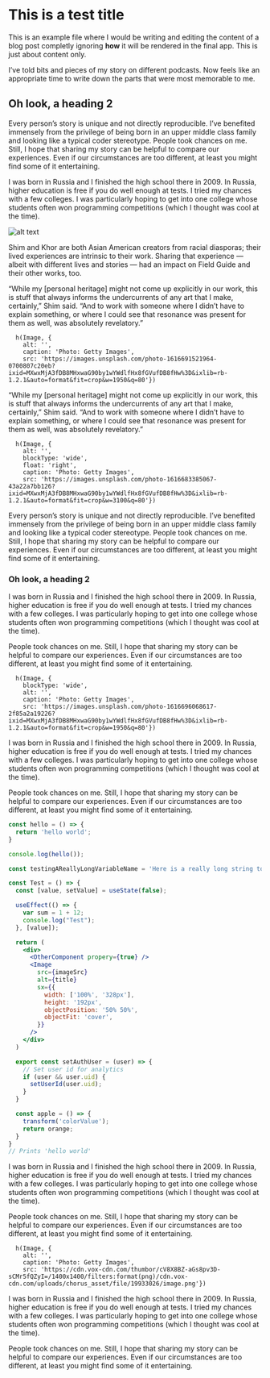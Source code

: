 # This is a test title

This is an example file where I would be writing and editing the content of a blog post completly ignoring **how** it will be rendered in the final app. This is just about content only.

I’ve told bits and pieces of my story on different podcasts. Now feels like an appropriate time to write down the parts that were most memorable to me.

## Oh look, a heading 2

Every person’s story is unique and not directly reproducible. I’ve benefited immensely from the privilege of being born in an upper middle class family and looking like a typical coder stereotype. People took chances on me. Still, I hope that sharing my story can be helpful to compare our experiences. Even if our circumstances are too different, at least you might find some of it entertaining.

I was born in Russia and I finished the high school there in 2009. In Russia, higher education is free if you do well enough at tests. I tried my chances with a few colleges. I was particularly hoping to get into one college whose students often won programming competitions (which I thought was cool at the time).

![alt text](https://images.unsplash.com/photo-1616707439961-8ac6befbb678?ixid=MXwxMjA3fDB8MHxwaG90by1wYWdlfHx8fGVufDB8fHw%3D&ixlib=rb-1.2.1&auto=format&fit=crop&w=3150&q=80 "Logo Title Text 1")

Shim and Khor are both Asian American creators from racial diasporas; their lived experiences are intrinsic to their work. Sharing that experience — albeit with different lives and stories — had an impact on Field Guide and their other works, too.

“While my [personal heritage] might not come up explicitly in our work, this is stuff that always informs the undercurrents of any art that I make, certainly,” Shim said. “And to work with someone where I didn’t have to explain something, or where I could see that resonance was present for them as well, was absolutely revelatory.”

```marksy
  h(Image, { 
    alt: '', 
    caption: 'Photo: Getty Images',
    src: 'https://images.unsplash.com/photo-1616691521964-0700807c20eb?ixid=MXwxMjA3fDB8MHxwaG90by1wYWdlfHx8fGVufDB8fHw%3D&ixlib=rb-1.2.1&auto=format&fit=crop&w=1950&q=80'})
```

“While my [personal heritage] might not come up explicitly in our work, this is stuff that always informs the undercurrents of any art that I make, certainly,” Shim said. “And to work with someone where I didn’t have to explain something, or where I could see that resonance was present for them as well, was absolutely revelatory.”

```marksy
  h(Image, { 
    alt: '', 
    blockType: 'wide',
    float: 'right',
    caption: 'Photo: Getty Images',
    src: 'https://images.unsplash.com/photo-1616683385067-43a22a7bb126?ixid=MXwxMjA3fDB8MHxwaG90by1wYWdlfHx8fGVufDB8fHw%3D&ixlib=rb-1.2.1&auto=format&fit=crop&w=3100&q=80'})
```

Every person’s story is unique and not directly reproducible. I’ve benefited immensely from the privilege of being born in an upper middle class family and looking like a typical coder stereotype. People took chances on me. Still, I hope that sharing my story can be helpful to compare our experiences. Even if our circumstances are too different, at least you might find some of it entertaining.

### Oh look, a heading 2

I was born in Russia and I finished the high school there in 2009. In Russia, higher education is free if you do well enough at tests. I tried my chances with a few colleges. I was particularly hoping to get into one college whose students often won programming competitions (which I thought was cool at the time).

People took chances on me. Still, I hope that sharing my story can be helpful to compare our experiences. Even if our circumstances are too different, at least you might find some of it entertaining.

```marksy
  h(Image, { 
    blockType: 'wide', 
    alt: '', 
    caption: 'Photo: Getty Images',
    src: 'https://images.unsplash.com/photo-1616696068617-2f85a2a19226?ixid=MXwxMjA3fDB8MHxwaG90by1wYWdlfHx8fGVufDB8fHw%3D&ixlib=rb-1.2.1&auto=format&fit=crop&w=1950&q=80'})
```
I was born in Russia and I finished the high school there in 2009. In Russia, higher education is free if you do well enough at tests. I tried my chances with a few colleges. I was particularly hoping to get into one college whose students often won programming competitions (which I thought was cool at the time).

People took chances on me. Still, I hope that sharing my story can be helpful to compare our experiences. Even if our circumstances are too different, at least you might find some of it entertaining.

```jsx
const hello = () => {
  return 'hello world';
}

console.log(hello());

const testingAReallyLongVariableName = 'Here is a really long string to go with it';

const Test = () => {
  const [value, setValue] = useState(false);

  useEffect(() => {
    var sum = 1 + 12;
    console.log("Test");
  }, [value]);

  return (
    <div>
      <OtherComponent propery={true} />
      <Image
        src={imageSrc}
        alt={title}
        sx={{
          width: ['100%', '328px'],
          height: '192px',
          objectPosition: '50% 50%',
          objectFit: 'cover',
        }}
      />
    </div>
  )

  export const setAuthUser = (user) => {
    // Set user id for analytics
    if (user && user.uid) {
      setUserId(user.uid);
    }
  }

  const apple = () => {
    transform('colorValue');
    return orange;
  }
}
// Prints 'hello world'
```
I was born in Russia and I finished the high school there in 2009. In Russia, higher education is free if you do well enough at tests. I tried my chances with a few colleges. I was particularly hoping to get into one college whose students often won programming competitions (which I thought was cool at the time).

People took chances on me. Still, I hope that sharing my story can be helpful to compare our experiences. Even if our circumstances are too different, at least you might find some of it entertaining.

```marksy
  h(Image, { 
    alt: '', 
    caption: 'Photo: Getty Images',
    src: 'https://cdn.vox-cdn.com/thumbor/cV8X8BZ-aGs8pv3D-sCMr5fQZyI=/1400x1400/filters:format(png)/cdn.vox-cdn.com/uploads/chorus_asset/file/19933026/image.png'})
```

I was born in Russia and I finished the high school there in 2009. In Russia, higher education is free if you do well enough at tests. I tried my chances with a few colleges. I was particularly hoping to get into one college whose students often won programming competitions (which I thought was cool at the time).

People took chances on me. Still, I hope that sharing my story can be helpful to compare our experiences. Even if our circumstances are too different, at least you might find some of it entertaining.
